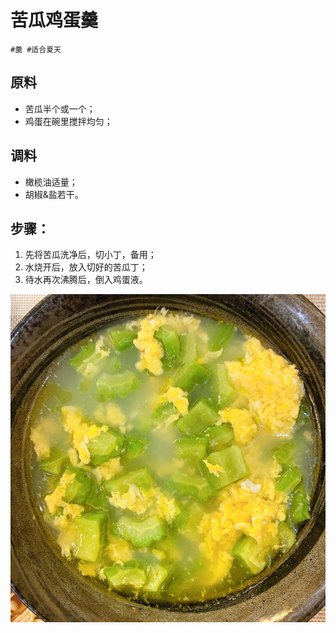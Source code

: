 # 苦瓜鸡蛋羹

```
#羹 #适合夏天
```

## 原料

- 苦瓜半个或一个；
- 鸡蛋在碗里搅拌均匀；

## 调料

- 橄榄油适量；
- 胡椒&盐若干。

## 步骤：

1. 先将苦瓜洗净后，切小丁，备用；
2. 水烧开后，放入切好的苦瓜丁；
3. 待水再次沸腾后，倒入鸡蛋液。

![](../_images/kuguajidangeng.jpg)
